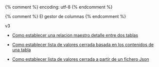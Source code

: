 {% comment %} encoding: utf-8 {% endcomment %}

{% comment %} El gestor de columnas {% endcomment %}

v3

* [Como establecer una relacion maestro detalle entre dos tablas](./maestro_detalle)

* [Como establecer lista de valores cerrada basada en los contenidos de una tabla](lista_de_valores_basada_en_tabla)

* [Como establecer lista de valores cerrada a partir de un fichero Json](lista_de_valores_basada_en_json/index.md)
